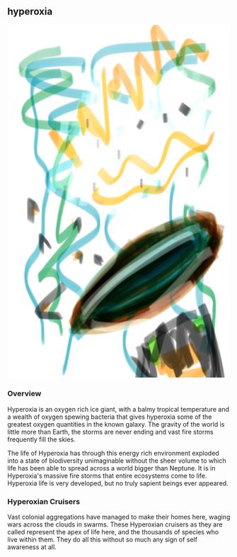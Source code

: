 ## hyperoxia

![Oxygen World](/Stellar_Abyss_Setting_Bible/Photo_Directory/Hyperoxia.png "Oxygen World")


### Overview

Hyperoxia is an oxygen rich ice giant, with a balmy tropical temperature and a wealth of oxygen spewing bacteria that gives hyperoxia some of the greatest oxygen quantities in the known galaxy.  The gravity of the world is little more than Earth, the storms are never ending and vast fire storms frequently fill the skies.  

The life of Hyperoxia has through this energy rich environment exploded into a state of biodiversity unimaginable without the sheer volume to which life has been able to spread across a world bigger than Neptune.  It is in Hyperoxia's massive fire storms that entire ecosystems come to life.  Hyperoxia life is very developed, but no truly sapient beings ever appeared.  

### Hyperoxian Cruisers

Vast colonial aggregations have managed to make their homes here, waging wars across the clouds in swarms.  These Hyperoxian cruisers as they are called represent the apex of life here, and the thousands of species who live within them.  They do all this without so much any sign of self awareness at all.
